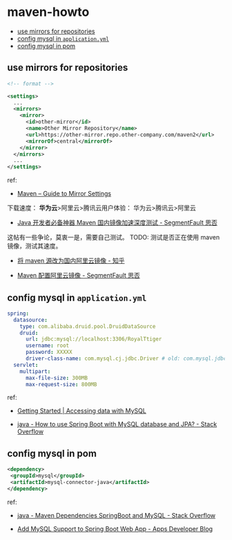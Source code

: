 # maven-howto

- [use mirrors for repositories](#use-mirrors-for-repositories)
- [config mysql in `application.yml`](#config-mysql-in-applicationyml)
- [config mysql in pom](#config-mysql-in-pom)

## use mirrors for repositories

```xml
<!-- format -->

<settings>
  ...
  <mirrors>
    <mirror>
      <id>other-mirror</id>
      <name>Other Mirror Repository</name>
      <url>https://other-mirror.repo.other-company.com/maven2</url>
      <mirrorOf>central</mirrorOf>
    </mirror>
  </mirrors>
  ...
</settings>
```

ref:

- [Maven – Guide to Mirror Settings](https://maven.apache.org/guides/mini/guide-mirror-settings.html)

下载速度： **华为云**>阿里云>腾讯云用户体验： 华为云>腾讯云>阿里云

- [Java 开发者必备神器 Maven 国内镜像加速深度测试 - SegmentFault 思否](https://segmentfault.com/a/1190000022529672)

这帖有一些争论，莫衷一是，需要自己测试。 TODO: 测试是否正在使用 maven 镜像，测试其速度。

- [将 maven 源改为国内阿里云镜像 - 知乎](https://zhuanlan.zhihu.com/p/71998219)

- [Maven 配置阿里云镜像 - SegmentFault 思否](https://segmentfault.com/a/1190000039280184)

## config mysql in `application.yml`

```yaml
spring:
  datasource:
    type: com.alibaba.druid.pool.DruidDataSource
    druid:
      url: jdbc:mysql://localhost:3306/RoyalTtiger
      username: root
      password: XXXXX
      driver-class-name: com.mysql.cj.jdbc.Driver # old: com.mysql.jdbc.Driver
  servlet:
    multipart:
      max-file-size: 300MB
      max-request-size: 800MB
```

ref:

- [Getting Started | Accessing data with MySQL](https://spring.io/guides/gs/accessing-data-mysql/)

- [java - How to use Spring Boot with MySQL database and JPA? - Stack Overflow](https://stackoverflow.com/questions/27981789/how-to-use-spring-boot-with-mysql-database-and-jpa)

## config mysql in pom

```xml
<dependency>
 <groupId>mysql</groupId>
 <artifactId>mysql-connector-java</artifactId>
</dependency>
```

ref:

- [java - Maven Dependencies SpringBoot and MySQL - Stack Overflow](https://stackoverflow.com/questions/46995281/maven-dependencies-springboot-and-mysql)

- [Add MySQL Support to Spring Boot Web App - Apps Developer Blog](https://www.appsdeveloperblog.com/add-mysql-support-to-spring-boot-web-app/)

